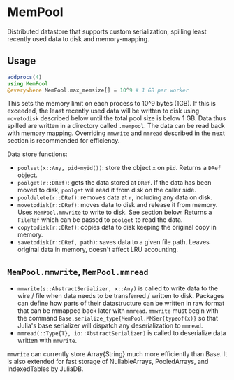 # MemPool

Distributed datastore that supports custom serialization, spilling least recently used data to disk and memory-mapping.

## Usage

```julia
addprocs(4)
using MemPool
@everywhere MemPool.max_memsize[] = 10^9 # 1 GB per worker
```

This sets the memory limit on each process to 10^9 bytes (1GB). If this is exceeded, the least recently used data will be written to disk using `movetodisk` described below until the total pool size is below 1 GB. Data thus spilled are written in a directory called `.mempool`. The data can be read back with memory mapping. Overriding `mmwrite` and `mmread` described in the next section is recommended for efficiency.

Data store functions:

- `poolset(x::Any, pid=myid())`: store the object `x` on `pid`. Returns a `DRef` object.
- `poolget(r::DRef)`: gets the data stored at `DRef`. If the data has been moved to disk, `poolget` will read it from disk on the caller side.
- `pooldelete(r::DRef)`: removes data at `r`, including any data on disk.
- `movetodisk(r::DRef)`: moves data to disk and release it from memory. Uses `MemPool.mmwrite` to write to disk. See section below. Returns a `FileRef` which can be passed to `poolget` to read the data.
- `copytodisk(r::DRef)`: copies data to disk keeping the original copy in memory.
- `savetodisk(r::DRef, path)`: saves data to a given file path. Leaves original data in memory, doesn't affect LRU accounting.


## `MemPool.mmwrite`, `MemPool.mmread`

- `mmwrite(s::AbstractSerializer, x::Any)` is called to write data to the wire / file when data needs to be transferred / written to disk. Packages can define how parts of their datastructure can be written in raw format that can be mmapped back later with `mmread`. `mmwrite` must begin with the command `Base.serialize_type{MemPool.MMSer{typeof(x)}` so that Julia's base serializer will dispatch any deserialization to `mmread`.
- `mmread(::Type{T}, io::AbstractSerializer)` is called to deserialize data written with `mmwrite`.

`mmwrite` can currently store Array{String} much more efficiently than Base. It is also extended for fast storage of NullableArrays, PooledArrays, and IndexedTables by JuliaDB.
